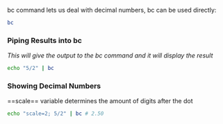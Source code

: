 bc command lets us deal with decimal numbers, bc can be used directly:
```sh
bc
```

### Piping Results into bc
*This will give the output to the bc command and it will display the result*
```sh
echo "5/2" | bc
```

### Showing Decimal Numbers
==scale== variable determines the amount of digits after the dot
```sh
echo "scale=2; 5/2" | bc # 2.50
```